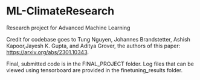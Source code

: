 # ML-ClimateResearch
Research project for Advanced Machine Learning

Credit for codebase goes to Tung Nguyen, Johannes Brandstetter, Ashish Kapoor,Jayesh K. Gupta, and Aditya Grover, the authors of this paper: https://arxiv.org/abs/2301.10343.

Final, submitted code is in the FINAL_PROJECT folder.
Log files that can be viewed using tensorboard are provided in the finetuning_results folder.
